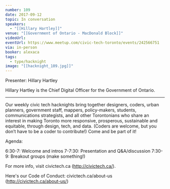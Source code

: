 ```yaml
---
number: 109
date: 2017-09-12
topic: In conversation
speakers:
  - "[[Hillary Hartley]]"
venue: "[[Government of Ontario - MacDonald Block]]"
videoUrl: 
eventUrl: https://www.meetup.com/civic-tech-toronto/events/242566751
via: in-person
booker: alexaca
tags:
  - type/hacknight
image: "[[hacknight_109.jpg]]"
---
```


Presenter: Hillary Hartley

Hillary Hartley is the Chief Digital Officer for the Government of Ontario.

***

Our weekly civic tech hacknights bring together designers, coders, urban planners, government staff, mappers, policy-makers, students, communications strategists, and all other Torontonians who share an interest in making Toronto more responsive, prosperous, sustainable and equitable, through design, tech, and data. (Coders are welcome, but you don’t have to be a coder to contribute!) Come and be part of it!

Agenda:

6:30-7: Welcome and intros
7-7:30: Presentation and Q&A/discussion
7:30-9: Breakout groups (make something!)

For more info, visit civictech.ca (http://civictech.ca/).

Here's our Code of Conduct: civictech.ca/about-us (http://civictech.ca/about-us/)